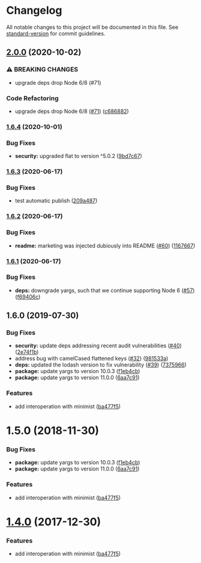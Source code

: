 ﻿# Changelog

All notable changes to this project will be documented in this file. See [standard-version](https://github.com/conventional-changelog/standard-version) for commit guidelines.

## [2.0.0](https://www.github.com/yargs/yargs-unparser/compare/v1.6.4...v2.0.0) (2020-10-02)


### ⚠ BREAKING CHANGES

* upgrade deps drop Node 6/8 (#71)

### Code Refactoring

* upgrade deps drop Node 6/8 ([#71](https://www.github.com/yargs/yargs-unparser/issues/71)) ([c686882](https://www.github.com/yargs/yargs-unparser/commit/c686882f5ad554be44169e3745e741cb4ec898d0))

### [1.6.4](https://www.github.com/yargs/yargs-unparser/compare/v1.6.3...v1.6.4) (2020-10-01)


### Bug Fixes

* **security:** upgraded flat to version ^5.0.2 ([9bd7c67](https://www.github.com/yargs/yargs-unparser/commit/9bd7c672e12417319c5d4de79070d9c7cd5107f2))

### [1.6.3](https://www.github.com/yargs/yargs-unparser/compare/v1.6.2...v1.6.3) (2020-06-17)


### Bug Fixes

* test automatic publish ([209a487](https://www.github.com/yargs/yargs-unparser/commit/209a4870af799f4b200c2a89d7b7e50c9fd5fd1f))

### [1.6.2](https://www.github.com/yargs/yargs-unparser/compare/v1.6.1...v1.6.2) (2020-06-17)


### Bug Fixes

* **readme:** marketing was injected dubiously into README ([#60](https://www.github.com/yargs/yargs-unparser/issues/60)) ([1167667](https://www.github.com/yargs/yargs-unparser/commit/1167667886fcb103c747e3c9855f353ee0e41c03))

### [1.6.1](https://www.github.com/yargs/yargs-unparser/compare/v1.6.0...v1.6.1) (2020-06-17)


### Bug Fixes

* **deps:** downgrade yargs, such that we continue supporting Node 6 ([#57](https://www.github.com/yargs/yargs-unparser/issues/57)) ([f69406c](https://www.github.com/yargs/yargs-unparser/commit/f69406c34bead63011590f7b51a24a6f311c1a48))

## 1.6.0 (2019-07-30)


### Bug Fixes

* **security:** update deps addressing recent audit vulnerabilities ([#40](https://github.com/yargs/yargs-unparser/issues/40)) ([2e74f1b](https://github.com/yargs/yargs-unparser/commit/2e74f1b))
* address bug with camelCased flattened keys ([#32](https://github.com/yargs/yargs-unparser/issues/32)) ([981533a](https://github.com/yargs/yargs-unparser/commit/981533a))
* **deps:** updated the lodash version to fix vulnerability ([#39](https://github.com/yargs/yargs-unparser/issues/39)) ([7375966](https://github.com/yargs/yargs-unparser/commit/7375966))
* **package:** update yargs to version 10.0.3 ([f1eb4cb](https://github.com/yargs/yargs-unparser/commit/f1eb4cb))
* **package:** update yargs to version 11.0.0 ([6aa7c91](https://github.com/yargs/yargs-unparser/commit/6aa7c91))


### Features

* add interoperation with minimist ([ba477f5](https://github.com/yargs/yargs-unparser/commit/ba477f5))

<a name="1.5.0"></a>
# 1.5.0 (2018-11-30)


### Bug Fixes

* **package:** update yargs to version 10.0.3 ([f1eb4cb](https://github.com/yargs/yargs-unparser/commit/f1eb4cb))
* **package:** update yargs to version 11.0.0 ([6aa7c91](https://github.com/yargs/yargs-unparser/commit/6aa7c91))


### Features

* add interoperation with minimist ([ba477f5](https://github.com/yargs/yargs-unparser/commit/ba477f5))



<a name="1.4.0"></a>
# [1.4.0](https://github.com/moxystudio/yargs-unparser/compare/v1.3.0...v1.4.0) (2017-12-30)


### Features

* add interoperation with minimist ([ba477f5](https://github.com/moxystudio/yargs-unparser/commit/ba477f5))
